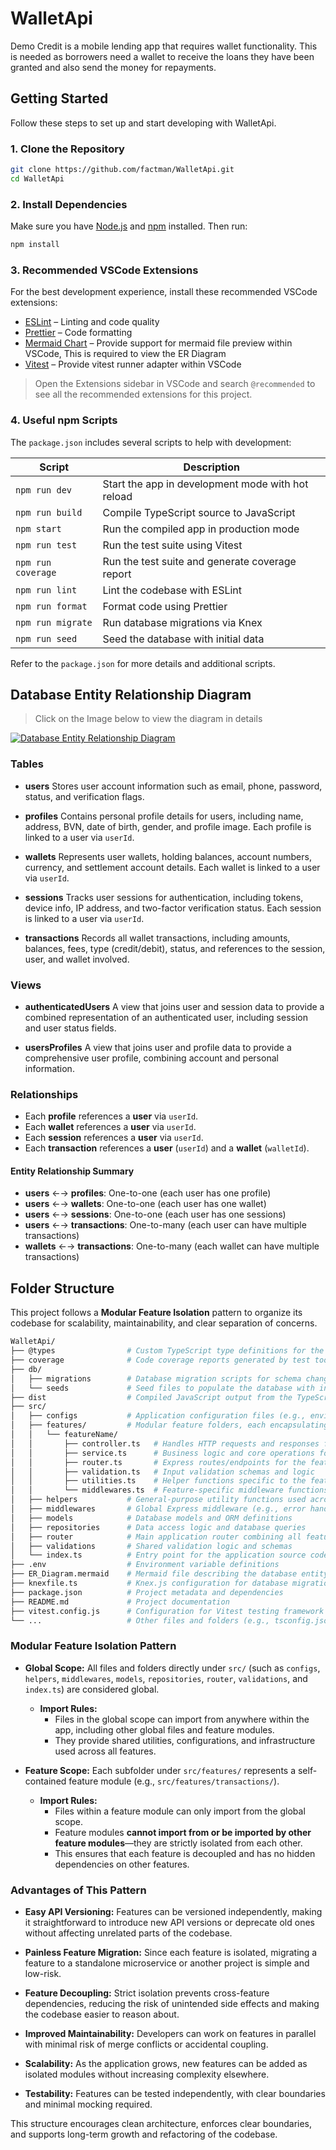 # WalletApi

Demo Credit is a mobile lending app that requires wallet functionality. This is needed as borrowers need a wallet to receive the loans they have been granted and also send the money for repayments.

## Getting Started

Follow these steps to set up and start developing with WalletApi.

### 1. Clone the Repository

```sh
git clone https://github.com/factman/WalletApi.git
cd WalletApi
```

### 2. Install Dependencies

Make sure you have [Node.js](https://nodejs.org/) and [npm](https://www.npmjs.com/) installed. Then run:

```sh
npm install
```

### 3. Recommended VSCode Extensions

For the best development experience, install these recommended VSCode extensions:

- [ESLint](https://marketplace.visualstudio.com/items?itemName=dbaeumer.vscode-eslint) – Linting and code quality
- [Prettier](https://marketplace.visualstudio.com/items?itemName=esbenp.prettier-vscode) – Code formatting
- [Mermaid Chart](https://marketplace.visualstudio.com/items?itemName=mermaidchart.vscode-mermaid-chart) – Provide support for mermaid file preview within VSCode, This is required to view the ER Diagram
- [Vitest](https://marketplace.visualstudio.com/items?itemName=vitest.explorer) – Provide vitest runner adapter within VSCode

> Open the Extensions sidebar in VSCode and search `@recommended` to see all the recommended extensions for this project.

### 4. Useful npm Scripts

The `package.json` includes several scripts to help with development:

| Script             | Description                                       |
| ------------------ | ------------------------------------------------- |
| `npm run dev`      | Start the app in development mode with hot reload |
| `npm run build`    | Compile TypeScript source to JavaScript           |
| `npm start`        | Run the compiled app in production mode           |
| `npm run test`     | Run the test suite using Vitest                   |
| `npm run coverage` | Run the test suite and generate coverage report   |
| `npm run lint`     | Lint the codebase with ESLint                     |
| `npm run format`   | Format code using Prettier                        |
| `npm run migrate`  | Run database migrations via Knex                  |
| `npm run seed`     | Seed the database with initial data               |

Refer to the `package.json` for more details and additional scripts.

## Database Entity Relationship Diagram

> Click on the Image below to view the diagram in details

[![Database Entity Relationship Diagram](https://mermaid.ink/img/pako:eNrdWVtP4zgU_itWnqbaUjWlFOhboRktu7SgUlhpVQm5idtaTeyu48B0EP99j51eco_RDKvR8tJgf9_xyfG5-Dhvlss9YvWtk5OTGZNU-qSPhiTg6C_s-0SiIZZ4jkOCpnjuk3DGXM4WdNmfMQR_ckUCIHhYrOMB9TQCiX0kRUQSoCcsqJawY6o_nzJyzX0u-uh1RSXAtRZEDCleChzEyMeQiPBZL4_ejuTr3weTL6e9BqIe2qybKFqjmTW-m6Lx4-0teny8Gc6sI_ppMNGEztlZA5EAUz9NKMS2G2iz4oyUQ53x4wiFEssoTK6uhr_MfeyufRpK4jWRR8CY6iGMwg1hnnp8IYIuqHqK2P65UaAI2uAwfOXCq9NXvZukAfmudC7GXt3d3TqDMaLh1VG9WqyjDPa0U7EW_efWNcbe715tQkIiJ-SfiAoD1vSVf8Wu5MJhyi3KCMPB1JnejBzk41De8iVlClgGijYeBmMMZJ00VxAz4G7TY2AC9D5j8cMDCUPK2Q979wEdQazceGiRY0ycr87EGV87yXBqUa_I3ZSQwZIwWe1vCLsu6D_la8LqLJGAOt82sMfhQJp4s0deqEtuajeYGArtgky6GXgegENzN6tx571BBFmA3FWVRYqgdRbRmsPmyr0615Bgqzw5BUxJr2Xs37QabhwBVTH1XhgD9smJnUr5faDeQT6THMGPIse8e8EXFOrJrxU7NMDLor1JefWCilCOcUBMQkDlLlNsQD3PJ3t0CRJedakqkDCRqGpbhTCEj6FU5LW23UDzF2ayEsCe48JcYb12jIurch73x8PdWAFGRGJwPFzhnsjj85-W6A3cPOOuxm4eH8N-LS-PNwxyOo9YlW_GLtA-QqNgDm5XepoaOtc3o8EteM1zBzYa-5i5xAjrU8KuKvGxARrIjYQgzN3WJ3-BWQg5EXLTPWUPpDI7dyE7p_AFznkUDcLgnB1AhR3EhimXng7GLK8k0g92zxPiHSiPsDTrCrN1SbGpOvkqK7yQJpr73F2r8y1l8VDj08MsHS7GUZbY7E8ItY-G2UHCq36bChmp1y2UovdTV1gQYxh5OFC-YgRdELMAdX0eUra8-kBMc-iTaimGYa291V1hxoifb9TAy591-C6IaO6MXuyqx9AYFtfFqrBwebDZdYELqHPqV7WC8I6NnAi53ZC8AOiNqFTN5JymFdSFL0hUvdJjZwAN-qfXvVRIFsSW_VtFYI4w2-5XK-Wm47yAHfMHkVzBZlFXqRmv90TJazK4y_qN9Lm0tZ-puVSYWcmw1mMmfUhmscOUSeueyiPJObNePk1PzZq092l6Yu5j_X5aTCHK-Coga8wcpvaOIKnNYbz6iihN0mMlGUQrl-zKMvoeetnCknBM5vkX9cozUVK5eNDkBinJ2g_X3RhklDpMVZXIzP57maJeFsW6vGf6x3yFr5VgckBQmMMRviSFJJqh9Gm_hfPRnGmPMgQYLGlYMkAY_DkZKdeYZhY6TNW1lBlePF7VKmcIevh_l_cK0lRawifmqMwtQsbe-xmzS4UM-Tj3Q9nxkA82sXidErJ-4dVeUmQYevi_TokfTG35vGKQkiqImWuGPNdqWktBPau_wH5ImlZABLg-_G_phDazfLzlEWRrRfXwUgCrGc_o7zj7CbFW0t5B3AazvzkPrL764tO0BI-Wq4P4-IS4-55zgOiccK2aDKtvdzvdUy3F6r9Z36x-r9tq273LTrt3etk973UvmtYWYOeXrc7Zee_01L6w271e5_y9aX3X69otu925sM8u2u1zu3thXzYtdU7mYhR_2tJfuN7_BYOi-uU?type=png)](https://mermaid.live/edit#pako:eNrdWVtP4zgU_itWnqbaUjWlFOhboRktu7SgUlhpVQm5idtaTeyu48B0EP99j51eco_RDKvR8tJgf9_xyfG5-Dhvlss9YvWtk5OTGZNU-qSPhiTg6C_s-0SiIZZ4jkOCpnjuk3DGXM4WdNmfMQR_ckUCIHhYrOMB9TQCiX0kRUQSoCcsqJawY6o_nzJyzX0u-uh1RSXAtRZEDCleChzEyMeQiPBZL4_ejuTr3weTL6e9BqIe2qybKFqjmTW-m6Lx4-0teny8Gc6sI_ppMNGEztlZA5EAUz9NKMS2G2iz4oyUQ53x4wiFEssoTK6uhr_MfeyufRpK4jWRR8CY6iGMwg1hnnp8IYIuqHqK2P65UaAI2uAwfOXCq9NXvZukAfmudC7GXt3d3TqDMaLh1VG9WqyjDPa0U7EW_efWNcbe715tQkIiJ-SfiAoD1vSVf8Wu5MJhyi3KCMPB1JnejBzk41De8iVlClgGijYeBmMMZJ00VxAz4G7TY2AC9D5j8cMDCUPK2Q979wEdQazceGiRY0ycr87EGV87yXBqUa_I3ZSQwZIwWe1vCLsu6D_la8LqLJGAOt82sMfhQJp4s0deqEtuajeYGArtgky6GXgegENzN6tx571BBFmA3FWVRYqgdRbRmsPmyr0615Bgqzw5BUxJr2Xs37QabhwBVTH1XhgD9smJnUr5faDeQT6THMGPIse8e8EXFOrJrxU7NMDLor1JefWCilCOcUBMQkDlLlNsQD3PJ3t0CRJedakqkDCRqGpbhTCEj6FU5LW23UDzF2ayEsCe48JcYb12jIurch73x8PdWAFGRGJwPFzhnsjj85-W6A3cPOOuxm4eH8N-LS-PNwxyOo9YlW_GLtA-QqNgDm5XepoaOtc3o8EteM1zBzYa-5i5xAjrU8KuKvGxARrIjYQgzN3WJ3-BWQg5EXLTPWUPpDI7dyE7p_AFznkUDcLgnB1AhR3EhimXng7GLK8k0g92zxPiHSiPsDTrCrN1SbGpOvkqK7yQJpr73F2r8y1l8VDj08MsHS7GUZbY7E8ItY-G2UHCq36bChmp1y2UovdTV1gQYxh5OFC-YgRdELMAdX0eUra8-kBMc-iTaimGYa291V1hxoifb9TAy591-C6IaO6MXuyqx9AYFtfFqrBwebDZdYELqHPqV7WC8I6NnAi53ZC8AOiNqFTN5JymFdSFL0hUvdJjZwAN-qfXvVRIFsSW_VtFYI4w2-5XK-Wm47yAHfMHkVzBZlFXqRmv90TJazK4y_qN9Lm0tZ-puVSYWcmw1mMmfUhmscOUSeueyiPJObNePk1PzZq092l6Yu5j_X5aTCHK-Coga8wcpvaOIKnNYbz6iihN0mMlGUQrl-zKMvoeetnCknBM5vkX9cozUVK5eNDkBinJ2g_X3RhklDpMVZXIzP57maJeFsW6vGf6x3yFr5VgckBQmMMRviSFJJqh9Gm_hfPRnGmPMgQYLGlYMkAY_DkZKdeYZhY6TNW1lBlePF7VKmcIevh_l_cK0lRawifmqMwtQsbe-xmzS4UM-Tj3Q9nxkA82sXidErJ-4dVeUmQYevi_TokfTG35vGKQkiqImWuGPNdqWktBPau_wH5ImlZABLg-_G_phDazfLzlEWRrRfXwUgCrGc_o7zj7CbFW0t5B3AazvzkPrL764tO0BI-Wq4P4-IS4-55zgOiccK2aDKtvdzvdUy3F6r9Z36x-r9tq273LTrt3etk973UvmtYWYOeXrc7Zee_01L6w271e5_y9aX3X69otu925sM8u2u1zu3thXzYtdU7mYhR_2tJfuN7_BYOi-uU)

### Tables

- **users**
  Stores user account information such as email, phone, password, status, and verification flags.

- **profiles**
  Contains personal profile details for users, including name, address, BVN, date of birth, gender, and profile image. Each profile is linked to a user via `userId`.

- **wallets**
  Represents user wallets, holding balances, account numbers, currency, and settlement account details. Each wallet is linked to a user via `userId`.

- **sessions**
  Tracks user sessions for authentication, including tokens, device info, IP address, and two-factor verification status. Each session is linked to a user via `userId`.

- **transactions**
  Records all wallet transactions, including amounts, balances, fees, type (credit/debit), status, and references to the session, user, and wallet involved.

### Views

- **authenticatedUsers**
  A view that joins user and session data to provide a combined representation of an authenticated user, including session and user status fields.

- **usersProfiles**
  A view that joins user and profile data to provide a comprehensive user profile, combining account and personal information.

### Relationships

- Each **profile** references a **user** via `userId`.
- Each **wallet** references a **user** via `userId`.
- Each **session** references a **user** via `userId`.
- Each **transaction** references a **user** (`userId`) and a **wallet** (`walletId`).

#### Entity Relationship Summary

- **users** ←→ **profiles**: One-to-one (each user has one profile)
- **users** ←→ **wallets**: One-to-one (each user has one wallet)
- **users** ←→ **sessions**: One-to-one (each user has one sessions)
- **users** ←→ **transactions**: One-to-many (each user can have multiple transactions)
- **wallets** ←→ **transactions**: One-to-many (each wallet can have multiple transactions)

## Folder Structure

This project follows a **Modular Feature Isolation** pattern to organize its codebase for scalability, maintainability, and clear separation of concerns.

```bash
WalletApi/
├── @types                # Custom TypeScript type definitions for the project
├── coverage              # Code coverage reports generated by test tools
├── db/
│   ├── migrations        # Database migration scripts for schema changes
│   └── seeds             # Seed files to populate the database with initial/test data
├── dist                  # Compiled JavaScript output from the TypeScript source
├── src/
│   ├── configs           # Application configuration files (e.g., environment, database)
│   ├── features/         # Modular feature folders, each encapsulating a domain feature
│   │   └── featureName/
│   │       ├── controller.ts   # Handles HTTP requests and responses for the feature
│   │       ├── service.ts      # Business logic and core operations for the feature
│   │       ├── router.ts       # Express routes/endpoints for the feature
│   │       ├── validation.ts   # Input validation schemas and logic
│   │       ├── utilities.ts    # Helper functions specific to the feature
│   │       └── middlewares.ts  # Feature-specific middleware functions
│   ├── helpers           # General-purpose utility functions used across the app
│   ├── middlewares       # Global Express middleware (e.g., error handling, auth)
│   ├── models            # Database models and ORM definitions
│   ├── repositories      # Data access logic and database queries
│   ├── router            # Main application router combining all feature routes
│   ├── validations       # Shared validation logic and schemas
│   └── index.ts          # Entry point for the application source code
├── .env                  # Environment variable definitions
├── ER_Diagram.mermaid    # Mermaid file describing the database entity relationship diagram
├── knexfile.ts           # Knex.js configuration for database migrations and seeds
├── package.json          # Project metadata and dependencies
├── README.md             # Project documentation
├── vitest.config.js      # Configuration for Vitest testing framework
└── ...                   # Other files and folders (e.g., tsconfig.json, .gitignore, etc...)
```

### Modular Feature Isolation Pattern

- **Global Scope:**
  All files and folders directly under `src/` (such as `configs`, `helpers`, `middlewares`, `models`, `repositories`, `router`, `validations`, and `index.ts`) are considered global.

  - **Import Rules:**
    - Files in the global scope can import from anywhere within the app, including other global files and feature modules.
    - They provide shared utilities, configurations, and infrastructure used across all features.

- **Feature Scope:**
  Each subfolder under `src/features/` represents a self-contained feature module (e.g., `src/features/transactions/`).
  - **Import Rules:**
    - Files within a feature module can only import from the global scope.
    - Feature modules **cannot import from or be imported by other feature modules**—they are strictly isolated from each other.
    - This ensures that each feature is decoupled and has no hidden dependencies on other features.

### Advantages of This Pattern

- **Easy API Versioning:**
  Features can be versioned independently, making it straightforward to introduce new API versions or deprecate old ones without affecting unrelated parts of the codebase.

- **Painless Feature Migration:**
  Since each feature is isolated, migrating a feature to a standalone microservice or another project is simple and low-risk.

- **Feature Decoupling:**
  Strict isolation prevents cross-feature dependencies, reducing the risk of unintended side effects and making the codebase easier to reason about.

- **Improved Maintainability:**
  Developers can work on features in parallel with minimal risk of merge conflicts or accidental coupling.

- **Scalability:**
  As the application grows, new features can be added as isolated modules without increasing complexity elsewhere.

- **Testability:**
  Features can be tested independently, with clear boundaries and minimal mocking required.

This structure encourages clean architecture, enforces clear boundaries, and supports long-term growth and refactoring of the codebase.
